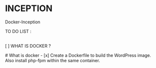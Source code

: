 # INCEPTION
Docker-Inception


TO DO LIST :
<p><br>[ ] WHAT IS DOCKER ?</p>
# What is docker
- [x] Create a Dockerfile to build the WordPress image. Also install php-fpm within the same container.
